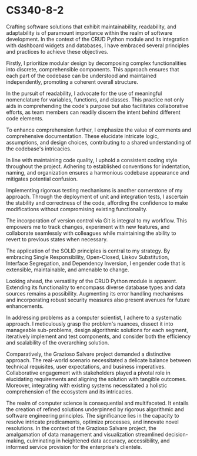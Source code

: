 # CS340-8-2
Crafting software solutions that exhibit maintainability, readability, and adaptability is of paramount importance within the realm of software development. In the context of the CRUD Python module and its integration with dashboard widgets and databases, I have embraced several principles and practices to achieve these objectives.

Firstly, I prioritize modular design by decomposing complex functionalities into discrete, comprehensible components. This approach ensures that each part of the codebase can be understood and maintained independently, promoting a coherent overall structure.

In the pursuit of readability, I advocate for the use of meaningful nomenclature for variables, functions, and classes. This practice not only aids in comprehending the code's purpose but also facilitates collaborative efforts, as team members can readily discern the intent behind different code elements.

To enhance comprehension further, I emphasize the value of comments and comprehensive documentation. These elucidate intricate logic, assumptions, and design choices, contributing to a shared understanding of the codebase's intricacies.

In line with maintaining code quality, I uphold a consistent coding style throughout the project. Adhering to established conventions for indentation, naming, and organization ensures a harmonious codebase appearance and mitigates potential confusion.

Implementing rigorous testing mechanisms is another cornerstone of my approach. Through the deployment of unit and integration tests, I ascertain the stability and correctness of the code, affording the confidence to make modifications without compromising existing functionality.

The incorporation of version control via Git is integral to my workflow. This empowers me to track changes, experiment with new features, and collaborate seamlessly with colleagues while maintaining the ability to revert to previous states when necessary.

The application of the SOLID principles is central to my strategy. By embracing Single Responsibility, Open-Closed, Liskov Substitution, Interface Segregation, and Dependency Inversion, I engender code that is extensible, maintainable, and amenable to change.

Looking ahead, the versatility of the CRUD Python module is apparent. Extending its functionality to encompass diverse database types and data sources remains a possibility. Augmenting its error handling mechanisms and incorporating robust security measures also present avenues for future enhancements.

In addressing problems as a computer scientist, I adhere to a systematic approach. I meticulously grasp the problem's nuances, dissect it into manageable sub-problems, design algorithmic solutions for each segment, iteratively implement and test components, and consider both the efficiency and scalability of the overarching solution.

Comparatively, the Grazioso Salvare project demanded a distinctive approach. The real-world scenario necessitated a delicate balance between technical requisites, user expectations, and business imperatives. Collaborative engagement with stakeholders played a pivotal role in elucidating requirements and aligning the solution with tangible outcomes. Moreover, integrating with existing systems necessitated a holistic comprehension of the ecosystem and its intricacies.

The realm of computer science is consequential and multifaceted. It entails the creation of refined solutions underpinned by rigorous algorithmic and software engineering principles. The significance lies in the capacity to resolve intricate predicaments, optimize processes, and innovate novel resolutions. In the context of the Grazioso Salvare project, the amalgamation of data management and visualization streamlined decision-making, culminating in heightened data accuracy, accessibility, and informed service provision for the enterprise's clientele.
